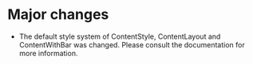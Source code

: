 <!--
 Copyright © 2024 IAV GmbH Ingenieurgesellschaft Auto und Verkehr, All Rights Reserved.
 
 Licensed under the Apache License, Version 2.0 (the "License");
 you may not use this file except in compliance with the License.
 You may obtain a copy of the License at
 
 http://www.apache.org/licenses/LICENSE-2.0
 
 Unless required by applicable law or agreed to in writing, software
 distributed under the License is distributed on an "AS IS" BASIS,
 WITHOUT WARRANTIES OR CONDITIONS OF ANY KIND, either express or implied.
 See the License for the specific language governing permissions and
 limitations under the License.
 
 SPDX-License-Identifier: Apache-2.0
-->

# Major changes
- The default style system of ContentStyle, ContentLayout and ContentWithBar was changed. Please consult the documentation for more information.